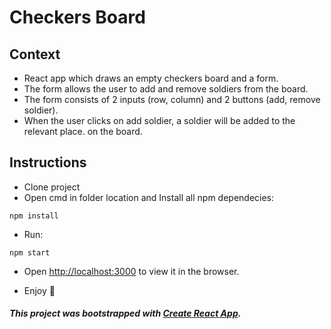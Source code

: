 

# Checkers Board

## Context
- React app which draws an empty checkers board and a form.
- The form allows the user to add and remove soldiers from the board.
- The form consists of 2 inputs (row, column) and 2 buttons (add, remove soldier).
- When the user clicks on add soldier, a soldier will be added to the relevant place. on the board.

## Instructions
- Clone project 
- Open cmd in folder location and Install all npm dependecies:

```
npm install
```
- Run:
```
npm start
```

- Open [http://localhost:3000](http://localhost:3000) to view it in the browser.

- Enjoy 🤠
 
##### This project was bootstrapped with [Create React App](https://github.com/facebook/create-react-app).